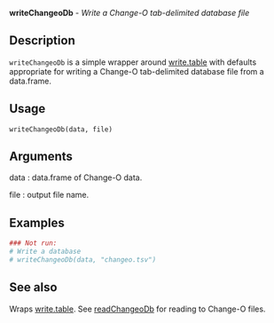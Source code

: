 





**writeChangeoDb** - *Write a Change-O tab-delimited database file*

Description
--------------------

`writeChangeoDb` is a simple wrapper around [write.table](http://www.inside-r.org/r-doc/utils/write.table) with defaults 
appropriate for writing a Change-O tab-delimited database file from a data.frame.


Usage
--------------------
```
writeChangeoDb(data, file)
```

Arguments
-------------------

data
:   data.frame of Change-O data.

file
:   output file name.





Examples
-------------------

```R
### Not run:
# Write a database
# writeChangeoDb(data, "changeo.tsv")
```



See also
-------------------

Wraps [write.table](http://www.inside-r.org/r-doc/utils/write.table). See [readChangeoDb](readChangeoDb.md) for reading to Change-O files.



